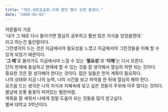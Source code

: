 ```yaml
---
title: "개강.새로운출발.이제 봄만 빨리 오면 좋겠다."
date: "2008-03-02"
---
```


어른들이 가끔  
'내가 그 때로 다시 돌아가면 열심히 공부하고 훨씬 많은 지식을 얻었을텐데.'  
라고 하는건 틀린말이다.  
그런생각이 드는 것은 지금에서야 필요성을 느꼈고 지금에서야 그런것들을 이해 할 수 있게 되었기 때문이다.  
'**그 때**'로 돌아가도 지금에서야 느낄 수 있는 '**필요성**'과 '**이해**'는 다시 모른다.  
단지 현재에 충실하고 현재에 할 수 있는 것을 잘 생각해서 열심히 하면 되는 것이다.  
중요한 것은 잘 생각해야 한다는 것이다. 많은 일들은 먼저 계획이 필요하다.  
나의 상태와 지금 나의 능력, 나의 시간을 보고 파악을 한 뒤에 열심히 해야 한다.  
요즈음 드는 생각은 나의 지식과 지혜속에 넣고 싶은 것들이 주위에 아주 많다는 것이다.  
봄날에 온통 들꽃이 피어있는 벌판처럼.  
계획을 잘 세워서 나에게 정말 도움이 되는 것들을 많이 얻고싶다.  
벌써 대학교 3학년이다.
